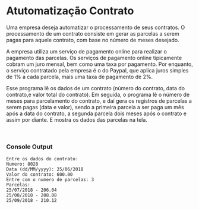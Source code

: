 # Atutomatização Contrato

Uma empresa deseja automatizar o processamento de seus contratos. O processamento de um contrato consiste em gerar as parcelas a serem pagas para aquele contrato, com base no número de meses desejado.

A empresa utiliza um serviço de pagamento online para realizar o pagamento das parcelas. Os serviços de pagamento online tipicamente cobram um juro mensal, bem como uma taxa por pagamento. Por enquanto, o serviço contratado pela empresa é o do Paypal, que aplica juros simples de 1% a cada parcela, mais uma taxa de pagamento de 2%.

Esse programa lê os dados de um contrato (número do contrato, data do contrato,e valor total do contrato). Em seguida, o programa lê o número de meses para parcelamento do contrato, e daí gera os registros de parcelas a serem pagas (data e valor), sendo a primeira parcela a ser paga um mês após a data do contrato, a segunda parcela dois meses após o contrato e assim por diante. E mostra os dados das parcelas na tela.

<br>

### Console Output

```
Entre os dados do contrato:
Numero: 8028
Data (dd/MM/yyyy): 25/06/2018
Valor do contrato: 600.00
Entre com o numero de parcelas: 3
Parcelas:
25/07/2018 - 206.04
25/08/2018 - 208.08
25/09/2018 - 210.12
```

<br>

<div align="center">
    <img width="70%" src"">
</div>

<br>

<div align="center">
    <img width="70%" src"">
</div>

<br>

<div align="center">
    <img width="70%" src"">
</div>

<br>

<div align="center">
    <img width="70%" src"">
</div>

<br>

<div align="center">
    <img width="70%" src"">
</div>
